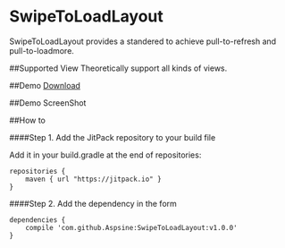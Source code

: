 # SwipeToLoadLayout
SwipeToLoadLayout provides a standered to achieve pull-to-refresh and pull-to-loadmore.

##Supported View
Theoretically support all kinds of views.

##Demo
[Download](https://raw.githubusercontent.com/Aspsine/SwipeToLoadLayout/master/art/demo.apk)

##Demo ScreenShot

##How to

####Step 1. Add the JitPack repository to your build file

Add it in your build.gradle at the end of repositories:
```
repositories {
    maven { url "https://jitpack.io" }
}
```
####Step 2. Add the dependency in the form
```
dependencies {
	compile 'com.github.Aspsine:SwipeToLoadLayout:v1.0.0'
}
```
